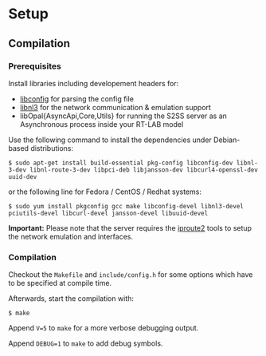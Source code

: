 # Setup

## Compilation

### Prerequisites

Install libraries including developement headers for:

 - [libconfig](http://www.hyperrealm.com/libconfig/) for parsing the config file
 - [libnl3](http://www.infradead.org/~tgr/libnl/) for the network communication & emulation support
 - libOpal{AsyncApi,Core,Utils} for running the S2SS server as an Asynchronous process inside your RT-LAB model 
 
Use the following command to install the dependencies under Debian-based distributions:

    $ sudo apt-get install build-essential pkg-config libconfig-dev libnl-3-dev libnl-route-3-dev libpci-deb libjansson-dev libcurl4-openssl-dev uuid-dev

or the following line for Fedora / CentOS / Redhat systems:

    $ sudo yum install pkgconfig gcc make libconfig-devel libnl3-devel pciutils-devel libcurl-devel jansson-devel libuuid-devel

**Important:** Please note that the server requires the
[iproute2](http://www.linuxfoundation.org/collaborate/workgroups/networking/iproute2)
tools to setup the network emulation and interfaces.

### Compilation

Checkout the `Makefile` and `include/config.h` for some options which have to be specified at compile time.

Afterwards, start the compilation with:

	$ make

Append `V=5` to `make` for a more verbose debugging output.

Append `DEBUG=1` to `make` to add debug symbols.
